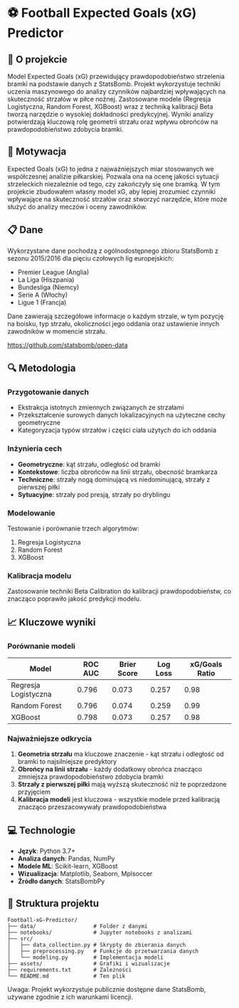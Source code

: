 # ⚽ Football Expected Goals (xG) Predictor

## 🧠 O projekcie

Model Expected Goals (xG) przewidujący prawdopodobieństwo strzelenia bramki na podstawie danych z StatsBomb. Projekt wykorzystuje techniki uczenia maszynowego do analizy czynników najbardziej wpływających na skuteczność strzałów w piłce nożnej. Zastosowane modele (Regresja Logistyczna, Random Forest, XGBoost) wraz z techniką kalibracji Beta tworzą narzędzie o wysokiej dokładności predykcyjnej. Wyniki analizy potwierdzają kluczową rolę geometrii strzału oraz wpływu obrońców na prawdopodobieństwo zdobycia bramki.

## 🎯 Motywacja

Expected Goals (xG) to jedna z najważniejszych miar stosowanych we współczesnej analizie piłkarskiej. Pozwala ona na ocenę jakości sytuacji strzeleckich niezależnie od tego, czy zakończyły się one bramką. W tym projekcie zbudowałem własny model xG, aby lepiej zrozumieć czynniki wpływające na skuteczność strzałów oraz stworzyć narzędzie, które może służyć do analizy meczów i oceny zawodników.

## 📋 Dane

Wykorzystane dane pochodzą z ogólnodostępnego zbioru StatsBomb z sezonu 2015/2016 dla pięciu czołowych lig europejskich:
- Premier League (Anglia)
- La Liga (Hiszpania)
- Bundesliga (Niemcy)
- Serie A (Włochy)
- Ligue 1 (Francja)

Dane zawierają szczegółowe informacje o każdym strzale, w tym pozycję na boisku, typ strzału, okoliczności jego oddania oraz ustawienie innych zawodników w momencie strzału.

https://github.com/statsbomb/open-data

## 🔍 Metodologia

### Przygotowanie danych
- Ekstrakcja istotnych zmiennych związanych ze strzałami
- Przekształcenie surowych danych lokalizacyjnych na użyteczne cechy geometryczne
- Kategoryzacja typów strzałów i części ciała użytych do ich oddania

### Inżynieria cech
- **Geometryczne**: kąt strzału, odległość od bramki
- **Kontekstowe**: liczba obrońców na linii strzału, obecność bramkarza
- **Techniczne**: strzały nogą dominującą vs niedominującą, strzały z pierwszej piłki
- **Sytuacyjne**: strzały pod presją, strzały po dryblingu

### Modelowanie
Testowanie i porównanie trzech algorytmów:
1. Regresja Logistyczna
2. Random Forest
3. XGBoost

### Kalibracja modelu
Zastosowanie techniki Beta Calibration do kalibracji prawdopodobieństw, co znacząco poprawiło jakość predykcji modelu.

## 📈 Kluczowe wyniki

### Porównanie modeli
| Model               | ROC AUC | Brier Score | Log Loss | xG/Goals Ratio |
|---------------------|---------|-------------|----------|----------------|
| Regresja Logistyczna| 0.796   | 0.073       | 0.257    | 0.98           |
| Random Forest       | 0.796   | 0.074       | 0.259    | 0.99           |
| XGBoost             | 0.798   | 0.073       | 0.257    | 0.98           |

### Najważniejsze odkrycia
1. **Geometria strzału** ma kluczowe znaczenie - kąt strzału i odległość od bramki to najsilniejsze predyktory
2. **Obrońcy na linii strzału** - każdy dodatkowy obrońca znacząco zmniejsza prawdopodobieństwo zdobycia bramki
3. **Strzały z pierwszej piłki** mają wyższą skuteczność niż te poprzedzone przyjęciem
4. **Kalibracja modeli** jest kluczowa - wszystkie modele przed kalibracją znacząco przeszacowywały prawdopodobieństwa

## 💻 Technologie

- **Język**: Python 3.7+
- **Analiza danych**: Pandas, NumPy
- **Modele ML**: Scikit-learn, XGBoost
- **Wizualizacja**: Matplotlib, Seaborn, Mplsoccer
- **Źródło danych**: StatsBombPy

## 📁 Struktura projektu
```
Football-xG-Predictor/
├── data/                  # Folder z danymi
├── notebooks/             # Jupyter notebooks z analizami
├── src/
│   ├── data_collection.py # Skrypty do zbierania danych
│   ├── preprocessing.py   # Funkcje do przetwarzania danych
│   └── modeling.py        # Implementacja modeli
├── assets/                # Grafiki i wizualizacje
├── requirements.txt       # Zależności
└── README.md              # Ten plik
```

Uwaga: Projekt wykorzystuje publicznie dostępne dane StatsBomb, używane zgodnie z ich warunkami licencji.
